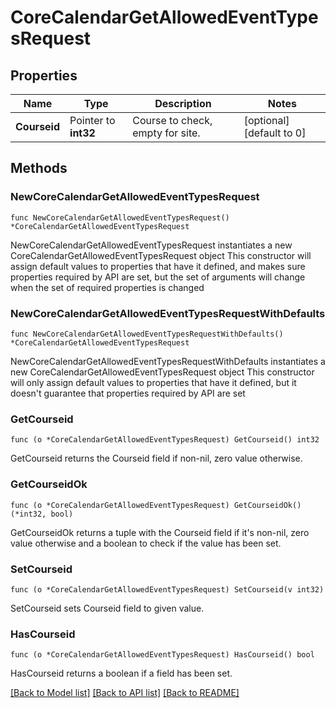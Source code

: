 # CoreCalendarGetAllowedEventTypesRequest

## Properties

Name | Type | Description | Notes
------------ | ------------- | ------------- | -------------
**Courseid** | Pointer to **int32** | Course to check, empty for site. | [optional] [default to 0]

## Methods

### NewCoreCalendarGetAllowedEventTypesRequest

`func NewCoreCalendarGetAllowedEventTypesRequest() *CoreCalendarGetAllowedEventTypesRequest`

NewCoreCalendarGetAllowedEventTypesRequest instantiates a new CoreCalendarGetAllowedEventTypesRequest object
This constructor will assign default values to properties that have it defined,
and makes sure properties required by API are set, but the set of arguments
will change when the set of required properties is changed

### NewCoreCalendarGetAllowedEventTypesRequestWithDefaults

`func NewCoreCalendarGetAllowedEventTypesRequestWithDefaults() *CoreCalendarGetAllowedEventTypesRequest`

NewCoreCalendarGetAllowedEventTypesRequestWithDefaults instantiates a new CoreCalendarGetAllowedEventTypesRequest object
This constructor will only assign default values to properties that have it defined,
but it doesn't guarantee that properties required by API are set

### GetCourseid

`func (o *CoreCalendarGetAllowedEventTypesRequest) GetCourseid() int32`

GetCourseid returns the Courseid field if non-nil, zero value otherwise.

### GetCourseidOk

`func (o *CoreCalendarGetAllowedEventTypesRequest) GetCourseidOk() (*int32, bool)`

GetCourseidOk returns a tuple with the Courseid field if it's non-nil, zero value otherwise
and a boolean to check if the value has been set.

### SetCourseid

`func (o *CoreCalendarGetAllowedEventTypesRequest) SetCourseid(v int32)`

SetCourseid sets Courseid field to given value.

### HasCourseid

`func (o *CoreCalendarGetAllowedEventTypesRequest) HasCourseid() bool`

HasCourseid returns a boolean if a field has been set.


[[Back to Model list]](../README.md#documentation-for-models) [[Back to API list]](../README.md#documentation-for-api-endpoints) [[Back to README]](../README.md)


